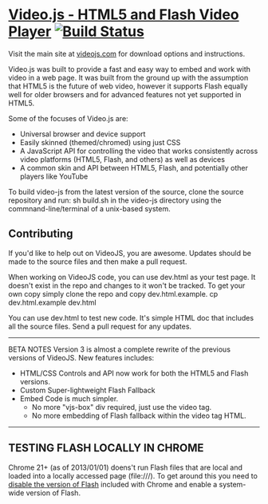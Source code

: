 [Video.js - HTML5 and Flash Video Player](http://videojs.com)  [![Build Status](https://travis-ci.org/zencoder/video-js.png?branch=master)](https://travis-ci.org/zencoder/video-js)
==================================================

Visit the main site at [videojs.com](http://videojs.com) for download options and instructions.

Video.js was built to provide a fast and easy way to embed and work with video in a web page. It was built from the ground up with the assumption that HTML5 is the future of web video, however it supports Flash equally well for older browsers and for advanced features not yet supported in HTML5.

Some of the focuses of Video.js are:
- Universal browser and device support
- Easily skinned (themed/chromed) using just CSS
- A JavaScript API for controlling the video that works consistently across video platforms (HTML5, Flash, and others) as well as devices
- A common skin and API between HTML5, Flash, and potentially other players like YouTube

To build video-js from the latest version of the source, clone the source repository and run:
sh build.sh
in the video-js directory using the commnand-line/terminal of a unix-based system.

Contributing
------------
If you'd like to help out on VideoJS, you are awesome. Updates should be made to the source files and then make a pull request.

When working on VideoJS code, you can use dev.html as your test page. It doesn't exist in the repo and changes to it won't be tracked. To get your own copy simply clone the repo and copy dev.html.example.
cp dev.html.example dev.html

You can use dev.html to test new code. It's simple HTML doc that includes all the source files. Send a pull request for any updates.

---
BETA NOTES
Version 3 is almost a complete rewrite of the previous versions of VideoJS. New features includes:

  - HTML/CSS Controls and API now work for both the HTML5 and Flash versions.
  - Custom Super-lightweight Flash Fallback
  - Embed Code is much simpler.
    - No more "vjs-box" div required, just use the video tag.
    - No more embedding of Flash fallback within the video tag HTML.

---

TESTING FLASH LOCALLY IN CHROME
-------------------------------
Chrome 21+ (as of 2013/01/01) doens't run Flash files that are local and loaded into a locally accessed page (file:///). To get around this you need to [disable the version of Flash](http://helpx.adobe.com/flash-player/kb/flash-player-google-chrome.html#How_can_I_run_debugger_or_alternate_versions_of_Flash_Player_in_Google_Chrome) included with Chrome and enable a system-wide version of Flash.



